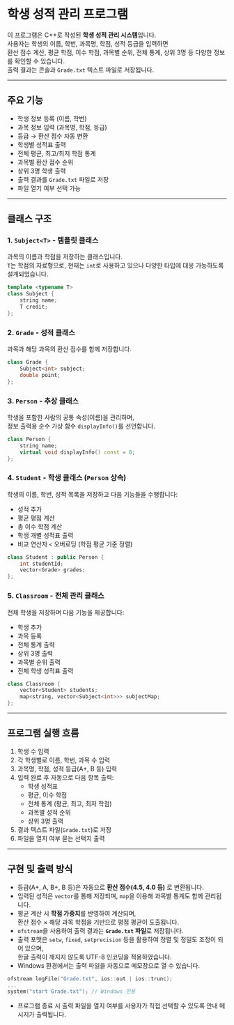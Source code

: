 #  학생 성적 관리 프로그램

이 프로그램은 C++로 작성된 **학생 성적 관리 시스템**입니다.  
사용자는 학생의 이름, 학번, 과목명, 학점, 성적 등급을 입력하면  
환산 점수 계산, 평균 학점, 이수 학점, 과목별 순위, 전체 통계, 상위 3명 등 다양한 정보를 확인할 수 있습니다.  
출력 결과는 콘솔과 `Grade.txt` 텍스트 파일로 저장됩니다.

---

##  주요 기능

- 학생 정보 등록 (이름, 학번)
- 과목 정보 입력 (과목명, 학점, 등급)
- 등급 → 환산 점수 자동 변환
- 학생별 성적표 출력
- 전체 평균, 최고/최저 학점 통계
- 과목별 환산 점수 순위
- 상위 3명 학생 출력
- 출력 결과를 `Grade.txt` 파일로 저장
- 파일 열기 여부 선택 가능

---

##  클래스 구조

### 1. `Subject<T>` - 템플릿 클래스

과목의 이름과 학점을 저장하는 클래스입니다.  
`T`는 학점의 자료형으로, 현재는 `int`로 사용하고 있으나 다양한 타입에 대응 가능하도록 설계되었습니다.

```cpp
template <typename T>
class Subject {
    string name;
    T credit;
};
```

### 2. `Grade` - 성적 클래스

과목과 해당 과목의 환산 점수를 함께 저장합니다.

```cpp
class Grade {
    Subject<int> subject;
    double point;
};
```

### 3. `Person` - 추상 클래스

학생을 포함한 사람의 공통 속성(이름)을 관리하며,  
정보 출력용 순수 가상 함수 `displayInfo()`를 선언합니다.

```cpp
class Person {
    string name;
    virtual void displayInfo() const = 0;
};
```

### 4. `Student` - 학생 클래스 (`Person` 상속)

학생의 이름, 학번, 성적 목록을 저장하고 다음 기능들을 수행합니다:

- 성적 추가
- 평균 평점 계산
- 총 이수 학점 계산
- 학생 개별 성적표 출력
- 비교 연산자 `<` 오버로딩 (학점 평균 기준 정렬)

```cpp
class Student : public Person {
    int studentId;
    vector<Grade> grades;
};
```

### 5. `Classroom` - 전체 관리 클래스

전체 학생을 저장하며 다음 기능을 제공합니다:

- 학생 추가
- 과목 등록
- 전체 통계 출력
- 상위 3명 출력
- 과목별 순위 출력
- 전체 학생 성적표 출력

```cpp
class Classroom {
    vector<Student> students;
    map<string, vector<Subject<int>>> subjectMap;
};
```

---

##  프로그램 실행 흐름

1. 학생 수 입력
2. 각 학생별로 이름, 학번, 과목 수 입력
3. 과목명, 학점, 성적 등급(A+, B 등) 입력
4. 입력 완료 후 자동으로 다음 항목 출력:
   - 학생 성적표
   - 평균, 이수 학점
   - 전체 통계 (평균, 최고, 최저 학점)
   - 과목별 성적 순위
   - 상위 3명 출력
5. 결과 텍스트 파일(`Grade.txt`)로 저장
6. 파일을 열지 여부 묻는 선택지 출력

---

##  구현 및 출력 방식

- 등급(A+, A, B+, B 등)은 자동으로 **환산 점수(4.5, 4.0 등)** 로 변환됩니다.
- 입력된 성적은 `vector`를 통해 저장되며, `map`을 이용해 과목별 통계도 함께 관리됩니다.
- 평균 계산 시 **학점 가중치**를 반영하여 계산되며,  
  환산 점수 × 해당 과목 학점을 기반으로 평점 평균이 도출됩니다.
- `ofstream`을 사용하여 출력 결과는 **`Grade.txt` 파일**로 저장됩니다.
- 출력 포맷은 `setw`, `fixed`, `setprecision` 등을 활용하여 정렬 및 정밀도 조정이 되어 있으며,  
  한글 출력이 깨지지 않도록 UTF-8 인코딩을 적용하였습니다.
- Windows 환경에서는 출력 파일을 자동으로 메모장으로 열 수 있습니다.

```cpp
ofstream logFile("Grade.txt", ios::out | ios::trunc);
...
system("start Grade.txt"); // Windows 전용
```

- 프로그램 종료 시 출력 파일을 열지 여부를 사용자가 직접 선택할 수 있도록 안내 메시지가 출력됩니다.
